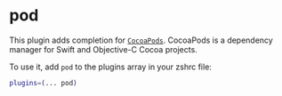 # pod

This plugin adds completion for [`CocoaPods`](https://cocoapods.org/). CocoaPods is a dependency manager for Swift and
Objective-C Cocoa projects.

To use it, add `pod` to the plugins array in your zshrc file:

```zsh
plugins=(... pod)
```
